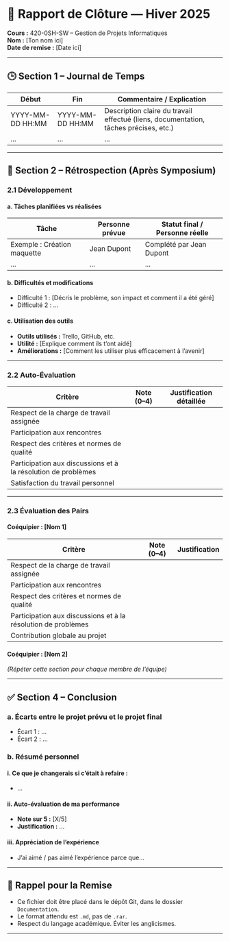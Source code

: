 # 📘 Rapport de Clôture — Hiver 2025

**Cours :** 420-0SH-SW – Gestion de Projets Informatiques  
**Nom :** [Ton nom ici]  
**Date de remise :** [Date ici]

---

## 🕒 Section 1 – Journal de Temps

| Début            | Fin              | Commentaire / Explication                                                                 |
|------------------|------------------|-------------------------------------------------------------------------------------------|
| YYYY-MM-DD HH:MM | YYYY-MM-DD HH:MM | Description claire du travail effectué (liens, documentation, tâches précises, etc.)     |
| ...              | ...              | ...                                                                                       |

---

## 🔄 Section 2 – Rétrospection (Après Symposium)

### 2.1 Développement

#### a. Tâches planifiées vs réalisées

| Tâche                          | Personne prévue     | Statut final / Personne réelle |
|-------------------------------|----------------------|---------------------------------|
| Exemple : Création maquette   | Jean Dupont          | Complété par Jean Dupont       |
| ...                           | ...                  | ...                             |

#### b. Difficultés et modifications

- Difficulté 1 : [Décris le problème, son impact et comment il a été géré]
- Difficulté 2 : ...

#### c. Utilisation des outils

- **Outils utilisés :** Trello, GitHub, etc.
- **Utilité :** [Explique comment ils t’ont aidé]
- **Améliorations :** [Comment les utiliser plus efficacement à l’avenir]

---

### 2.2 Auto-Évaluation

| Critère                                                                                       | Note (0–4) | Justification détaillée             |
|-----------------------------------------------------------------------------------------------|------------|-------------------------------------|
| Respect de la charge de travail assignée                                                      |            |                                     |
| Participation aux rencontres                                                                  |            |                                     |
| Respect des critères et normes de qualité                                                     |            |                                     |
| Participation aux discussions et à la résolution de problèmes                                 |            |                                     |
| Satisfaction du travail personnel                                                             |            |                                     |

---

### 2.3 Évaluation des Pairs

#### Coéquipier : [Nom 1]

| Critère                                                                                       | Note (0–4) | Justification             |
|-----------------------------------------------------------------------------------------------|------------|---------------------------|
| Respect de la charge de travail assignée                                                      |            |                           |
| Participation aux rencontres                                                                  |            |                           |
| Respect des critères et normes de qualité                                                     |            |                           |
| Participation aux discussions et à la résolution de problèmes                                 |            |                           |
| Contribution globale au projet                                                                |            |                           |

#### Coéquipier : [Nom 2]

*(Répéter cette section pour chaque membre de l’équipe)*

---

## ✅ Section 4 – Conclusion

### a. Écarts entre le projet prévu et le projet final

- Écart 1 : ...
- Écart 2 : ...

### b. Résumé personnel

#### i. Ce que je changerais si c’était à refaire :

- ...

#### ii. Auto-évaluation de ma performance

- **Note sur 5 :** [X/5]  
- **Justification :** ...

#### iii. Appréciation de l’expérience

- J’ai aimé / pas aimé l’expérience parce que...

---

## 📂 Rappel pour la Remise

- Ce fichier doit être placé dans le dépôt Git, dans le dossier `Documentation`.
- Le format attendu est `.md`, pas de `.rar`.
- Respect du langage académique. Éviter les anglicismes.

---


